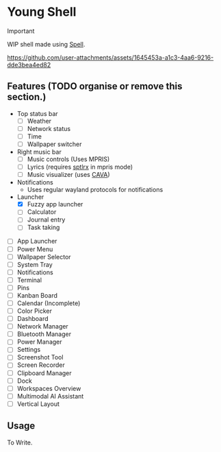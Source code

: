 # Young Shell

> [!IMPORTANT]
> WIP shell made using [Spell](https://github.com/VimYoung/Spell).

<!-- ![](https://raw.githubusercontent.com/VimYoung/Young-Shell/main/assets/bar.mp4) -->
https://github.com/user-attachments/assets/1645453a-a1c3-4aa6-9216-dde3bea4ed82



## Features (TODO organise or remove this section.)

- Top status bar
  - [ ] Weather
  - [ ] Network status
  - [ ] Time
  - [ ] Wallpaper switcher
- Right music bar
  - [ ] Music controls (Uses MPRIS)
  - [ ] Lyrics (requires [sptlrx](https://github.com/raitonoberu/sptlrx) in mpris mode)
  - [ ] Music visualizer (uses [CAVA](https://github.com/karlstav/cava))
- Notifications
  - Uses regular wayland protocols for notifications
- Launcher
  - [x] Fuzzy app launcher
  - [ ] Calculator
  - [ ] Journal entry
  - [ ] Task taking

- [ ] App Launcher
- [ ] Power Menu
- [ ] Wallpaper Selector
- [ ] System Tray
- [ ] Notifications
- [ ] Terminal
- [ ] Pins
- [ ] Kanban Board
- [ ] Calendar (Incomplete)
- [ ] Color Picker
- [ ] Dashboard
- [ ] Network Manager
- [ ] Bluetooth Manager
- [ ] Power Manager
- [ ] Settings
- [ ] Screenshot Tool
- [ ] Screen Recorder
- [ ] Clipboard Manager
- [ ] Dock
- [ ] Workspaces Overview
- [ ] Multimodal AI Assistant
- [ ] Vertical Layout

## Usage

To Write.
